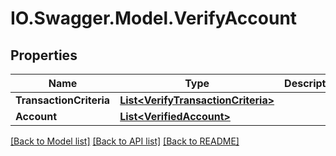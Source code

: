 # IO.Swagger.Model.VerifyAccount
## Properties

Name | Type | Description | Notes
------------ | ------------- | ------------- | -------------
**TransactionCriteria** | [**List&lt;VerifyTransactionCriteria&gt;**](VerifyTransactionCriteria.md) |  | [optional] 
**Account** | [**List&lt;VerifiedAccount&gt;**](VerifiedAccount.md) |  | [optional] 

[[Back to Model list]](../README.md#documentation-for-models) [[Back to API list]](../README.md#documentation-for-api-endpoints) [[Back to README]](../README.md)

